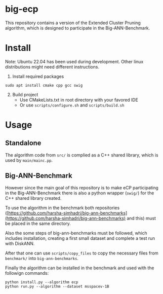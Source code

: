 # big-ecp

This repository contains a version of the Extended Cluster Pruning algorithm, which is designed to participate in the Big-ANN-Benchmark.

# Install
Note: Ubuntu 22.04 has been used during development. Other linux distributions might need different instructions.

1. Install required packages
```
sudo apt install cmake cpp gcc swig
```

2. Build project
    - Use CMakeLists.txt in root directory with your favored IDE
    - Or use `scripts/configure.sh` and `scripts/build.sh`

# Usage
## Standalone
The algorithm code from `src/` is complied as a C++ shared library, which is used by `main/mainc.pp`.

## Big-ANN-Benchmark
However since the main goal of this repository is to make eCP participating in the Big-ANN-Benchmark there is also a python wrapper (`swig/`) for the C++ shared library created.

To use the algorithm in the benchmark both repositories ([https://github.com/harsha-simhadri/big-ann-benchmarks](https://github.com/harsha-simhadri/big-ann-benchmarks) and this) must be placed in the same directory.

Also the some steps of big-ann-benchmarks must be followed, which includes installation, creating a first small dataset and complete a test run with DiskANN.

After that one can use `scripts/copy_files` to copy the necessary files from `benchmark/` into `big-ann-benchmarks`.

Finally the algorithm can be installed in the benchmark and used with the followign commands:

```
python install.py --algorithm ecp
python run.py --algorithm --dataset msspacev-1B
```